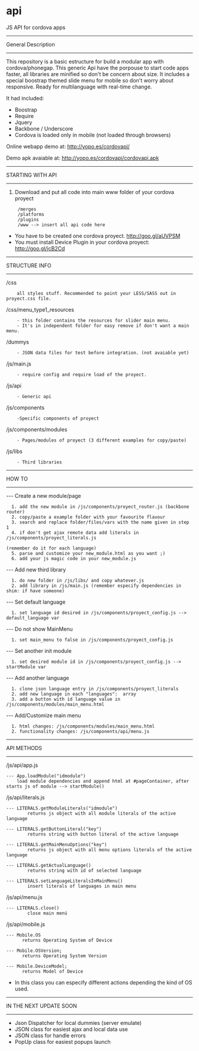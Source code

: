 api
===

JS API for cordova apps

****************************************************************************************
  General Description
****************************************************************************************

This repository is a basic estructure for build a modular app with cordova/phonegap. 
This generic Api have the porpouse to start code apps faster, all libraries are minified so don't be concern about size.
It includes a special boostrap themed slide menu for mobile so don't worry about responsive. 
Ready for multilanguage with real-time change.

It had included:
- Boostrap
- Require
- Jquery
- Backbone / Underscore
- Cordova is loaded only in mobile (not loaded through browsers)

Online webapp demo at:
http://yopo.es/cordovapi/

Demo apk avaiable at:
http://yopo.es/cordovapi/cordovapi.apk



****************************************************************************************
  STARTING WITH API
****************************************************************************************

1. Download and put all code into main www folder of your cordova proyect

        /merges
        /platforms
        /plugins
        /www --> insert all api code here

* You have to be created one cordova proyect. http://goo.gl/aUVPSM
* You must install Device Plugin in your cordova proyect: http://goo.gl/jcB2Cd 







****************************************************************************************
  STRUCTURE INFO
****************************************************************************************


/css 

        all styles stuff. Recommended to point your LESS/SASS out in proyect.css file.

/css/menu_type1_resources 

        - this folder contains the resources for slider main menu. 
        - It's in independent folder for easy remove if don't want a main menu.

/dummys  

        - JSON data files for test before integration. (not avaiable yet)

/js/main.js 

        - require config and require load of the proyect.

/js/api 

        - Generic api

/js/components 

        -Specific components of proyect 

/js/components/modules 

        - Pages/modules of proyect (3 different examples for copy/paste)

/js/libs

        - Third libraries




****************************************************************************************
  HOW TO
****************************************************************************************

  --- Create a new module/page
   
      1. add the new module in /js/components/proyect_router.js (backbone router)
      2. copy/paste a example folder with your favourite flavour
      3. search and replace folder/files/vars with the name given in step 1
      4. if don't get ajax remote data add literals in /js/components/proyect_literals.js 
                                                                      (remember do it for each language)
      5. parse and customize your new_module.html as you want ;)
      6. add your js magic code in your new_module.js

  --- Add new third library

      1. do new folder in /js/libs/ and copy whatever.js
      2. add library in /js/main.js (remember especify dependencies in shim: if have someone)

  --- Set default language

      1. set language id desired in /js/components/proyect_config.js --> default_language var

  --- Do not show MainMenu
   
      1. set main_menu to false in /js/components/proyect_config.js
      
  --- Set another init module 

      1. set desired module id in /js/components/proyect_config.js --> startModule var
      
  --- Add another language

      1. clone json language entry in /js/components/proyect_literals
      2. add new language in each "languages":  array
      3. add a button with id language value in /js/components/modules/main_menu.html
      
  --- Add/Customize main menu

      1. html changes: /js/components/modules/main_menu.html
      2. functionality changes: /js/components/api/menu.js






****************************************************************************************
  API METHODS
****************************************************************************************
/js/api/app.js
    
    --- App.loadModule("idmodule")
        load module dependencies and append html at #pageContainer, after starts js of module --> startModule() 

/js/api/literals.js

    --- LITERALS.getModuleLiterals("idmodule")
            returns js object with all module literals of the active language
            
    --- LITERALS.getButtonLiteral("key")
            returns string with button literal of the active language
            
    --- LITERALS.getMainMenuOptions("key")
            returns js object with all menu options literals of the active language
            
    --- LITERALS.getActualLanguage()
            returns string with id of selected language
    
    --- LITERALS.setLanguageLiteralsInMainMenu()
            insert literals of languages in main menu
        
  
/js/api/menu.js
    
    --- LITERALS.close()
            close main menú
            

/js/api/mobile.js

    --- Mobile.OS 
          returns Operating System of Device

    --- Mobile.OSVersion;
          returns Operating System Version

    --- Mobile.DeviceModel;
          returns Model of Device

* In this class you can especify different actions depending the kind of OS used.


****************************************************************************************
  IN THE NEXT UPDATE SOON
****************************************************************************************
- Json Dispatcher for local dummies (server emulate)
- JSON class for easiest ajax and local data use
- JSON class for handle errors
- PopUp class for easiest popups launch





    


